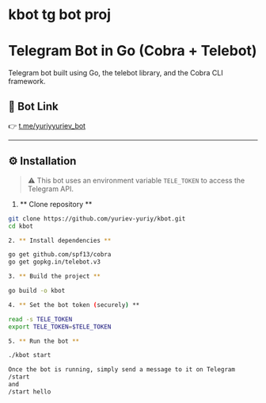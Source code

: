 # kbot tg bot proj
# Telegram Bot in Go (Cobra + Telebot)

Telegram bot built using Go, the telebot library, and the Cobra CLI framework.

## 🔗 Bot Link

👉 [t.me/yuriyyuriev_bot](https://t.me/yuriyyuriev_bot)

---

## ⚙️ Installation

> ⚠️ This bot uses an environment variable `TELE_TOKEN` to access the Telegram API.

1. ** Clone repository **

```bash
git clone https://github.com/yuriev-yuriy/kbot.git
cd kbot

2. ** Install dependencies **

go get github.com/spf13/cobra
go get gopkg.in/telebot.v3

3. ** Build the project **

go build -o kbot

4. ** Set the bot token (securely) **

read -s TELE_TOKEN
export TELE_TOKEN=$TELE_TOKEN

5. ** Run the bot **

./kbot start

Once the bot is running, simply send a message to it on Telegram
/start
and
/start hello